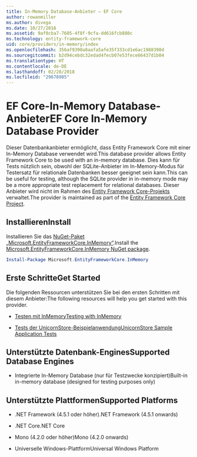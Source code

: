 ```yaml
---
title: In-Memory Database-Anbieter – EF Core
author: rowanmiller
ms.author: divega
ms.date: 10/27/2016
ms.assetid: 9af0cba7-7605-4f8f-9cfa-dd616fcb880c
ms.technology: entity-framework-core
uid: core/providers/in-memory/index
ms.openlocfilehash: 356af9390a8aafa5afe35f333cd1e6ac1988390d
ms.sourcegitcommit: b2d94cebdc32edad4fecb07e53fece66437d1b04
ms.translationtype: HT
ms.contentlocale: de-DE
ms.lasthandoff: 02/28/2018
ms.locfileid: "29678985"
---
```

# <a name="ef-core-in-memory-database-provider"></a><span data-ttu-id="3d469-102">EF Core-In-Memory Database-Anbieter</span><span class="sxs-lookup"><span data-stu-id="3d469-102">EF Core In-Memory Database Provider</span></span>

<span data-ttu-id="3d469-103">Dieser Datenbankanbieter ermöglicht, dass Entity Framework Core mit einer In-Memory Database verwendet wird.</span><span class="sxs-lookup"><span data-stu-id="3d469-103">This database provider allows Entity Framework Core to be used with an in-memory database.</span></span> <span data-ttu-id="3d469-104">Dies kann für Tests nützlich sein, obwohl der SQLite-Anbieter im In-Memory-Modus für Testersatz für relationale Datenbanken besser geeignet sein kann.</span><span class="sxs-lookup"><span data-stu-id="3d469-104">This can be useful for testing, although the SQLite provider in in-memory mode may be a more appropriate test replacement for relational databases.</span></span> <span data-ttu-id="3d469-105">Dieser Anbieter wird nicht im Rahmen des [Entity Framework Core-Projekts](https://github.com/aspnet/EntityFrameworkCore) verwaltet.</span><span class="sxs-lookup"><span data-stu-id="3d469-105">The provider is maintained as part of the [Entity Framework Core Project](https://github.com/aspnet/EntityFrameworkCore).</span></span>

## <a name="install"></a><span data-ttu-id="3d469-106">Installieren</span><span class="sxs-lookup"><span data-stu-id="3d469-106">Install</span></span>

<span data-ttu-id="3d469-107">Installieren Sie das [NuGet-Paket „Microsoft.EntityFrameworkCore.InMemory“](https://www.nuget.org/packages/Microsoft.EntityFrameworkCore.InMemory/).</span><span class="sxs-lookup"><span data-stu-id="3d469-107">Install the [Microsoft.EntityFrameworkCore.InMemory NuGet package](https://www.nuget.org/packages/Microsoft.EntityFrameworkCore.InMemory/).</span></span>

``` powershell
Install-Package Microsoft.EntityFrameworkCore.InMemory
```

## <a name="get-started"></a><span data-ttu-id="3d469-108">Erste Schritte</span><span class="sxs-lookup"><span data-stu-id="3d469-108">Get Started</span></span>

<span data-ttu-id="3d469-109">Die folgenden Ressourcen unterstützen Sie bei den ersten Schritten mit diesem Anbieter:</span><span class="sxs-lookup"><span data-stu-id="3d469-109">The following resources will help you get started with this provider.</span></span>
* [<span data-ttu-id="3d469-110">Testen mit InMemory</span><span class="sxs-lookup"><span data-stu-id="3d469-110">Testing with InMemory</span></span>](../../miscellaneous/testing/in-memory.md)

* [<span data-ttu-id="3d469-111">Tests der UnicornStore-Beispielanwendung</span><span class="sxs-lookup"><span data-stu-id="3d469-111">UnicornStore Sample Application Tests</span></span>](https://github.com/rowanmiller/UnicornStore/blob/master/UnicornStore/src/UnicornStore.Tests/Controllers/ShippingControllerTests.cs)

## <a name="supported-database-engines"></a><span data-ttu-id="3d469-112">Unterstützte Datenbank-Engines</span><span class="sxs-lookup"><span data-stu-id="3d469-112">Supported Database Engines</span></span>

* <span data-ttu-id="3d469-113">Integrierte In-Memory Database (nur für Testzwecke konzipiert)</span><span class="sxs-lookup"><span data-stu-id="3d469-113">Built-in in-memory database (designed for testing purposes only)</span></span>

## <a name="supported-platforms"></a><span data-ttu-id="3d469-114">Unterstützte Plattformen</span><span class="sxs-lookup"><span data-stu-id="3d469-114">Supported Platforms</span></span>

* <span data-ttu-id="3d469-115">.NET Framework (4.5.1 oder höher)</span><span class="sxs-lookup"><span data-stu-id="3d469-115">.NET Framework (4.5.1 onwards)</span></span>

* <span data-ttu-id="3d469-116">.NET Core</span><span class="sxs-lookup"><span data-stu-id="3d469-116">.NET Core</span></span>

* <span data-ttu-id="3d469-117">Mono (4.2.0 oder höher)</span><span class="sxs-lookup"><span data-stu-id="3d469-117">Mono (4.2.0 onwards)</span></span>

* <span data-ttu-id="3d469-118">Universelle Windows-Plattform</span><span class="sxs-lookup"><span data-stu-id="3d469-118">Universal Windows Platform</span></span>

